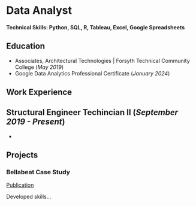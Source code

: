# Data Analyst

#### Technical Skills: Python, SQL, R, Tableau, Excel, Google Spreadsheets

## Education
- Associates, Architectural Technologies | Forsyth Technical Community College (_May 2019_)								       		
- Google Data Analytics Professional Certificate (_January 2024_)	 			        		

## Work Experience
**Structural Engineer Techincian II (_September 2019 - Present_)**
- 
- 

## Projects
### Bellabeat Case Study
[Publication]([https://www.mdpi.com/1424-8220/22/8/3048](https://www.kaggle.com/code/nickvoris/bellabeat-case-study))

Developed skills...
